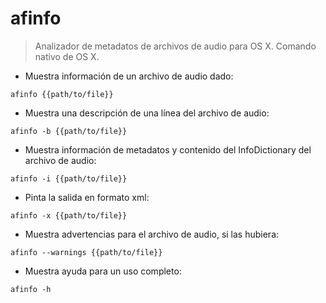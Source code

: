 # afinfo

> Analizador de metadatos de archivos de audio para OS X.
> Comando nativo de OS X.

- Muestra información de un archivo de audio dado:

`afinfo {{path/to/file}}`

- Muestra una descripción de una línea del archivo de audio:

`afinfo -b {{path/to/file}}`

- Muestra información de metadatos y contenido del InfoDictionary del archivo de audio:

`afinfo -i {{path/to/file}}`

- Pinta la salida en formato xml:

`afinfo -x {{path/to/file}}`

- Muestra advertencias para el archivo de audio, si las hubiera:

`afinfo --warnings {{path/to/file}}`

- Muestra ayuda para un uso completo:

`afinfo -h`
